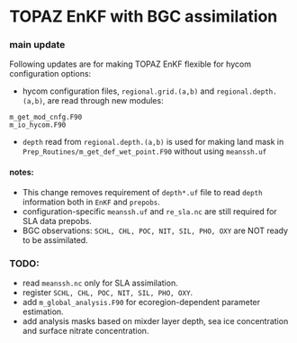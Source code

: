 # TOPAZ EnKF with BGC assimilation

### main update

Following updates are for making TOPAZ EnKF flexible for hycom configuration options:

- hycom configuration files, ```regional.grid.(a,b)``` and ```regional.depth.(a,b)```, are read through new modules:
```
m_get_mod_cnfg.F90
m_io_hycom.F90
```
- ```depth``` read from ```regional.depth.(a,b)``` is used for making land mask in ```Prep_Routines/m_get_def_wet_point.F90``` without using ```meanssh.uf```

#### notes:

- This change removes requirement of ```depth*.uf``` file to read ```depth``` information both in ```EnKF``` and ```prepobs```.
- configuration-specific ```meanssh.uf``` and ```re_sla.nc``` are still required for SLA data prepobs.
- BGC observations: ```SCHL, CHL, POC, NIT, SIL, PHO, OXY``` are NOT ready to be assimilated.

### TODO:

- read ```meanssh.nc``` only for SLA assimilation.
- register ```SCHL, CHL, POC, NIT, SIL, PHO, OXY```.
- add ```m_global_analysis.F90``` for ecoregion-dependent parameter estimation.
- add analysis masks based on mixder layer depth, sea ice concentration and surface nitrate concentration.
